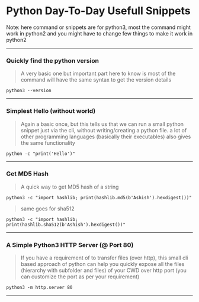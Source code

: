 # Python Day-To-Day Usefull Snippets

<p> Note: here command or snippets are for python3, most the command might work in python2 and you might have to change few things to make it work in python2
</p>

---

### Quickly find the python version
> A very basic one but important part here to know is most of the command will have the same syntax to get the version details

```python3
python3 --version
```
---

### Simplest Hello (without world)
> Again a basic once, but this tells us that we can run a small python snippet just via the cli, without writing/creating a python file. a lot of other programming languages (basically their executables) also gives the same functionality

```python3
python -c "print('Hello')"
```
---

### Get MD5 Hash
> A quick way to get MD5 hash of a string
```python3
python3 -c "import hashlib; print(hashlib.md5(b'Ashish').hexdigest())"
```
> same goes for sha512
```python3
python3 -c "import hashlib; print(hashlib.sha512(b'Ashish').hexdigest())"
```
---


### A Simple Python3 HTTP Server (@ Port 80)
> If you have a requirement of to transfer files (over http), this small cli based approach of python can help you quickly expose all the files (hierarchy with subfolder and files) of your CWD over http port (you can customize the port as per your requirement)

```python3
python3 -m http.server 80
```

---
<!--
## File Handling

### Read a Compressed File (Zip)
> The Efficient & Effective way of reading a ZIP file in python, you will require this if you are trying to process a ZIP file line by line, in situation like gathering a string count or extracting data.
<br>
Reference: 
https://stackoverflow.com/questions/11482342/read-a-large-zipped-text-file-line-by-line-in-python/11482347

```python3
import zipfile

zip_file = "syslog.zip"

with zipfile.ZipFile(zip_file) as z:
    with z.open(zip_file) as f:
        for line in f:
            print(line)
            
```

### Read a Compressed File (Zip)

```python3
import tarfile

tar_file = "syslog.zip"

with tarfile.TarFile(tar_file) as t:
    with t.open(tar_file) as f:
        for line in f:
            print(line)
            
```

-->